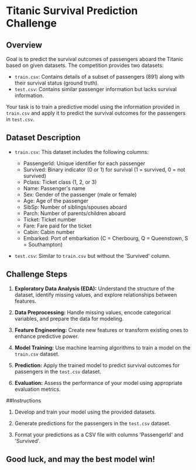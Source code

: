 # Titanic Survival Prediction Challenge

## Overview

Goal is to predict the survival outcomes of passengers aboard the Titanic based on given datasets. The competition provides two datasets:

- `train.csv`: Contains details of a subset of passengers (891) along with their survival status (ground truth).
- `test.csv`: Contains similar passenger information but lacks survival information.

Your task is to train a predictive model using the information provided in `train.csv` and apply it to predict the survival outcomes for the passengers in `test.csv`.

## Dataset Description

- `train.csv`: This dataset includes the following columns:
  - PassengerId: Unique identifier for each passenger
  - Survived: Binary indicator (0 or 1) for survival (1 = survived, 0 = not survived)
  - Pclass: Ticket class (1, 2, or 3)
  - Name: Passenger's name
  - Sex: Gender of the passenger (male or female)
  - Age: Age of the passenger
  - SibSp: Number of siblings/spouses aboard
  - Parch: Number of parents/children aboard
  - Ticket: Ticket number
  - Fare: Fare paid for the ticket
  - Cabin: Cabin number
  - Embarked: Port of embarkation (C = Cherbourg, Q = Queenstown, S = Southampton)

- `test.csv`: Similar to `train.csv` but without the 'Survived' column.

## Challenge Steps

1. **Exploratory Data Analysis (EDA):** Understand the structure of the dataset, identify missing values, and explore relationships between features.

2. **Data Preprocessing:** Handle missing values, encode categorical variables, and prepare the data for modeling.

3. **Feature Engineering:** Create new features or transform existing ones to enhance predictive power.

4. **Model Training:** Use machine learning algorithms to train a model on the `train.csv` dataset.

5. **Prediction:** Apply the trained model to predict survival outcomes for passengers in the `test.csv` dataset.

6. **Evaluation:** Assess the performance of your model using appropriate evaluation metrics.

##Instructions

1. Develop and train your model using the provided datasets.

2. Generate predictions for the passengers in the `test.csv` dataset.

3. Format your predictions as a CSV file with columns 'PassengerId' and 'Survived'.


## Good luck, and may the best model win!
